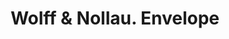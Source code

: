 ---
doi: 10.7916/D86D750R
date_other: '1897'
date_other_textual: '1897'
form: printed ephemera
genre:
- Envelopes
name:
- Wolff & Nollau
object_in_context_url: https://biggert.cul.columbia.edu/items/view/ave_biggert_00259
subject_hierarchical_geographic:
- Chicago, Illinois, United States
subject_name:
- Wolff & Nollau
title: Wolff & Nollau. Envelope
sort_title: Wolff & Nollau. Envelope
call_number: ave_biggert_00259
coordinates:
- 41.83694444444445,-87.68472222222222
pid: ave_biggert_00259
identifiers: ave_biggert_00259
thumbnail: https://derivativo-3.library.columbia.edu/iiif/2/ldpd:345175/full/!256,256/0/native.jpg
permalink: "/biggert/ave_biggert_00259/"
layout: iiif-image-page
---
